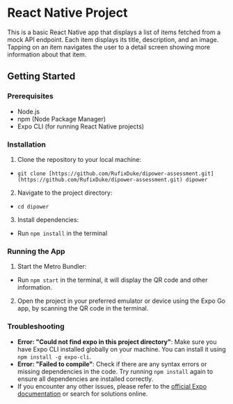 # React Native Project

This is a basic React Native app that displays a list of items fetched from a mock API endpoint. Each item displays its title, description, and an image. Tapping on an item navigates the user to a detail screen showing more information about that item.

## Getting Started

### Prerequisites

- Node.js
- npm (Node Package Manager)
- Expo CLI (for running React Native projects)

### Installation

1. Clone the repository to your local machine:
- `git clone [https://github.com/RufixDuke/dipower-assessment.git](https://github.com/RufixDuke/dipower-assessment.git) dipower`

2. Navigate to the project directory:
- `cd dipower`

3. Install dependencies:
- Run `npm install` in the terminal

### Running the App

1. Start the Metro Bundler:
- Run `npm start` in the terminal, it will display the QR code and other information.

2. Open the project in your preferred emulator or device using the Expo Go app, by scanning the QR code in the terminal.

### Troubleshooting

- **Error: "Could not find expo in this project directory"**: Make sure you have Expo CLI installed globally on your machine. You can install it using `npm install -g expo-cli`.
- **Error: "Failed to compile"**: Check if there are any syntax errors or missing dependencies in the code. Try running `npm install` again to ensure all dependencies are installed correctly.
- If you encounter any other issues, please refer to the [official Expo documentation](https://docs.expo.dev/) or search for solutions online.


